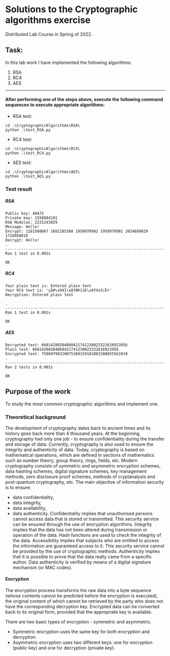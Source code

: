 # Solutions to the Cryptographic algorithms exercise

Distributed Lab Course in Spring of 2022.

## Task: 

In this lab work I have implemented the following algorithms:
1. RSA
2. RC4
3. AES

---

#### After performing one of the steps above, execute the following command sequences to execute appropriate algorithms:
* RSA test:
```
cd .\CryptographicAlgorithms\RSA\   
python .\test_RSA.py
```

* RC4 test:
```
cd .\CryptographicAlgorithms\RC4\
python .\test_RC4.py 
```

* AES test:
```
cd .\CryptographicAlgorithms\AES\
python .\test_AES.py
```

### Test result

##### RSA
```
Public key: 49475
Private key: 1558884191
RSA Modulas: 2225243029
Message: Hello!
Encrypt: 1181560667 1681105360 1958978981 1958978981 2024689029 1728958010
Decrypt: Hello!
.
----------------------------------------------------------------------
Ran 1 test in 0.002s

OK
```

##### RC4

```
Your plain text is: Entered plain text
Your RC4 text is: 'çÈ#\x94}\x8fØ®[üE\x8f4zõ¦Ê+'
Decryption: Entered plain text

.
----------------------------------------------------------------------
Ran 1 test in 0.001s

OK
```

##### AES

```
Decrypted text: 66814286504060421741230023322616923956
Plain text: 66814286504060421741230023322616923956
Encrypted text: 75960790320075369159181001580855561010
.
----------------------------------------------------------------------
Ran 2 tests in 0.001s

OK
```

## Purpose of the work

To study  the most common cryptographic algorithms and implement one.

### Theoretical background

The development of cryptography dates back to ancient times and its history goes back more than 4 thousand years. 
At the beginning, cryptography had only one job - to ensure confidentiality during the transfer and storage of data. 
Currently, cryptography is also used to ensure the integrity and authenticity of data.
Today, cryptography is based on mathematical operations, which are defined in sections of mathematics such as number 
theory, group theory, rings, fields, etc.
Modern cryptography consists of symmetric and asymmetric encryption schemes, data hashing schemes, digital signature 
schemes, key management methods, zero disclosure proof schemes, methods of cryptanalysis and post-quantum cryptography, etc.
The main objective of information security is to ensure:
* data confidentiality, 
* data integrity,
* data availability, 
* data authenticity.
Confidentiality implies that unauthorised persons cannot access data that is stored or transmitted. This security 
service can be ensured through the use of encryption algorithms. 
Integrity implies that the data has not been altered during transmission or operation of the data. Hash functions 
are used to check the integrity of the data.
Accessibility implies that subjects who are entitled to access the information are guaranteed access to it. 
This security service cannot be provided by the use of cryptographic methods.
Authenticity implies that it is possible to prove that the data really came from a specific author. 
Data authenticity is verified by means of a digital signature mechanism (or MAC codes).

#### Encryption 

The encryption process transforms the raw data into a byte sequence (whose contents cannot be predicted before the 
encryption is executed), the original content of which cannot be retrieved by the party who does not have the 
corresponding decryption key. Encrypted data can be converted back to its original form, provided that the appropriate
key is available. 

There are two basic types of encryption - symmetric and asymmetric.
* Symmetric encryption uses the same key for both encryption and decryption.
* Asymmetric encryption uses two different keys: one for encryption (public key) and one for decryption (private key).
